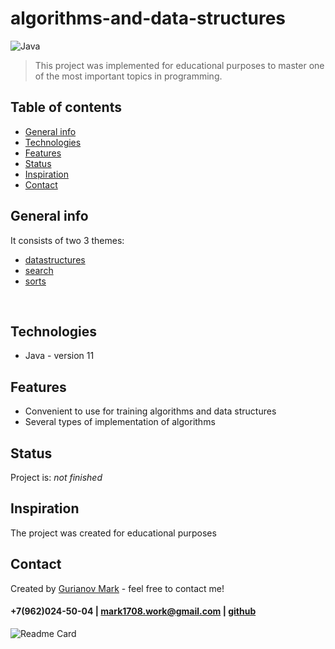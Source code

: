 # algorithms-and-data-structures
![Java](https://img.shields.io/badge/-Java-0a0a0a?style=for-the-badge&logo=Java)
<br/>

>This project was implemented for educational purposes to master one of the most important topics in programming.

## Table of contents
* [General info](#general-info)
* [Technologies](#technologies)
* [Features](#features)
* [Status](#status)
* [Inspiration](#inspiration)
* [Contact](#contact)

## General info
It consists of two 3 themes:
* [datastructures](https://github.com/Mark1708/algorithms-and-data-structures/tree/main/datastructures)
* [search](https://github.com/Mark1708/algorithms-and-data-structures/tree/main/search)
* [sorts](https://github.com/Mark1708/algorithms-and-data-structures/tree/main/sorts)
<br/>

## Technologies
* Java - version 11

## Features
* Convenient to use for training algorithms and data structures
* Several types of implementation of algorithms

## Status
Project is: _not finished_

## Inspiration
The project was created for educational purposes

## Contact
Created by [Gurianov Mark](https://mark1708.github.io/) - feel free to contact me!
#### +7(962)024-50-04 | mark1708.work@gmail.com | [github](http://github.com/Mark1708)

![Readme Card](https://github-readme-stats.vercel.app/api/pin/?username=mark1708&repo=algorithms-and-data-structures&theme=chartreuse-dark&show_icons=true)
